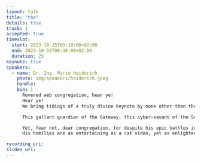 ```yaml
---
layout: talk
title: "tba"
details: true
track: 1
accepted: true
timeslot:
  start: 2023-10-15T09:10:00+02:00
  end: 2023-10-15T09:40:00+02:00
  duration: 25
keynote: true
speakers: 
  - name: Dr.-Ing. Mario Heiderich
    photo: img/speakers/heiderich.jpeg
    handle: 
    bio: |
      Revered web congregation, hear ye!
      Hear ye! 
      We bring tidings of a truly divine keynote by none other than the cyber-high-priest himself, Dr. Mario Heiderich.

      This gallant guardian of the Gateway, this cyber-savant of the Server, this JavaScript Jonah, is here to share his sermons from the virtual pulpit.

      Yet, fear not, dear congregation, for despite his epic battles in the sacred crypts of XSS, Dr. Heiderich possesses the humor of a well-timed 404 error and the wit sharper than a two-edged encryption key. 
      His homilies are as entertaining as a cat video, yet as enlightening as the shining light of your screen at 2 a.m.

recording_uri: 
slides_uri: 
---
```


